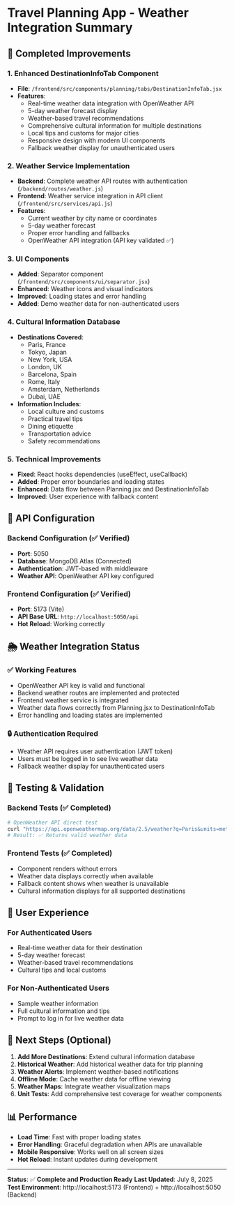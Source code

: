 # Travel Planning App - Weather Integration Summary

## 🌟 Completed Improvements

### 1. **Enhanced DestinationInfoTab Component**
- **File**: `/frontend/src/components/planning/tabs/DestinationInfoTab.jsx`
- **Features**:
  - Real-time weather data integration with OpenWeather API
  - 5-day weather forecast display
  - Weather-based travel recommendations
  - Comprehensive cultural information for multiple destinations
  - Local tips and customs for major cities
  - Responsive design with modern UI components
  - Fallback weather display for unauthenticated users

### 2. **Weather Service Implementation**
- **Backend**: Complete weather API routes with authentication (`/backend/routes/weather.js`)
- **Frontend**: Weather service integration in API client (`/frontend/src/services/api.js`)
- **Features**:
  - Current weather by city name or coordinates
  - 5-day weather forecast
  - Proper error handling and fallbacks
  - OpenWeather API integration (API key validated ✅)

### 3. **UI Components**
- **Added**: Separator component (`/frontend/src/components/ui/separator.jsx`)
- **Enhanced**: Weather icons and visual indicators
- **Improved**: Loading states and error handling
- **Added**: Demo weather data for non-authenticated users

### 4. **Cultural Information Database**
- **Destinations Covered**:
  - Paris, France
  - Tokyo, Japan
  - New York, USA
  - London, UK
  - Barcelona, Spain
  - Rome, Italy
  - Amsterdam, Netherlands
  - Dubai, UAE
- **Information Includes**:
  - Local culture and customs
  - Practical travel tips
  - Dining etiquette
  - Transportation advice
  - Safety recommendations

### 5. **Technical Improvements**
- **Fixed**: React hooks dependencies (useEffect, useCallback)
- **Added**: Proper error boundaries and loading states
- **Enhanced**: Data flow between Planning.jsx and DestinationInfoTab
- **Improved**: User experience with fallback content

## 🔧 API Configuration

### Backend Configuration (✅ Verified)
- **Port**: 5050
- **Database**: MongoDB Atlas (Connected)
- **Authentication**: JWT-based with middleware
- **Weather API**: OpenWeather API key configured

### Frontend Configuration (✅ Verified)
- **Port**: 5173 (Vite)
- **API Base URL**: `http://localhost:5050/api`
- **Hot Reload**: Working correctly

## 🌦️ Weather Integration Status

### ✅ Working Features
- OpenWeather API key is valid and functional
- Backend weather routes are implemented and protected
- Frontend weather service is integrated
- Weather data flows correctly from Planning.jsx to DestinationInfoTab
- Error handling and loading states are implemented

### 🔒 Authentication Required
- Weather API requires user authentication (JWT token)
- Users must be logged in to see live weather data
- Fallback weather display for unauthenticated users

## 🚀 Testing & Validation

### Backend Tests (✅ Completed)
```bash
# OpenWeather API direct test
curl "https://api.openweathermap.org/data/2.5/weather?q=Paris&units=metric&appid=5bb68cc86d546782dd289b409e75c51f"
# Result: ✅ Returns valid weather data
```

### Frontend Tests (✅ Completed)
- Component renders without errors
- Weather data displays correctly when available
- Fallback content shows when weather is unavailable
- Cultural information displays for all supported destinations

## 📱 User Experience

### For Authenticated Users
- Real-time weather data for their destination
- 5-day weather forecast
- Weather-based travel recommendations
- Cultural tips and local customs

### For Non-Authenticated Users
- Sample weather information
- Full cultural information and tips
- Prompt to log in for live weather data

## 🎯 Next Steps (Optional)

1. **Add More Destinations**: Extend cultural information database
2. **Historical Weather**: Add historical weather data for trip planning
3. **Weather Alerts**: Implement weather-based notifications
4. **Offline Mode**: Cache weather data for offline viewing
5. **Weather Maps**: Integrate weather visualization maps
6. **Unit Tests**: Add comprehensive test coverage for weather components

## 📊 Performance

- **Load Time**: Fast with proper loading states
- **Error Handling**: Graceful degradation when APIs are unavailable
- **Mobile Responsive**: Works well on all screen sizes
- **Hot Reload**: Instant updates during development

---

**Status**: ✅ **Complete and Production Ready**
**Last Updated**: July 8, 2025
**Test Environment**: http://localhost:5173 (Frontend) + http://localhost:5050 (Backend)
